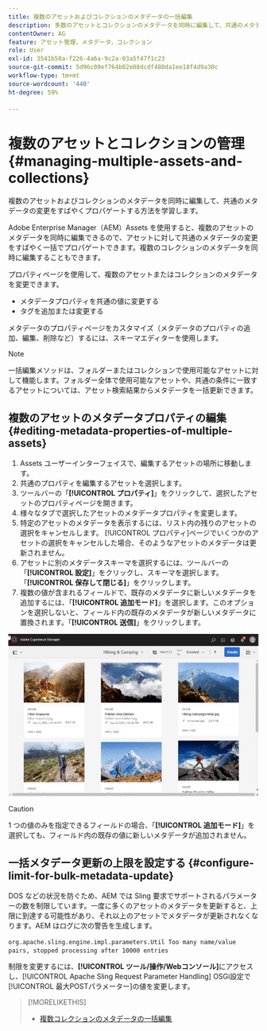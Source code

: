 ```yaml
---
title: 複数のアセットおよびコレクションのメタデータの一括編集
description: 多数のアセットとコレクションのメタデータを同時に編集して、共通のメタデータの変更をすばやく反映する方法を説明します。
contentOwner: AG
feature: アセット管理，メタデータ，コレクション
role: User
exl-id: 3541b50a-f226-4a6a-9c2a-03a5f47f1c23
source-git-commit: 5d96c09ef764b02e08dcdf480da1ee18f4d9a30c
workflow-type: tm+mt
source-wordcount: '440'
ht-degree: 59%

---
```


# 複数のアセットとコレクションの管理 {#managing-multiple-assets-and-collections}

複数のアセットおよびコレクションのメタデータを同時に編集して、共通のメタデータの変更をすばやくプロパゲートする方法を学習します。

Adobe Enterprise Manager（AEM）Assets を使用すると、複数のアセットのメタデータを同時に編集できるので、アセットに対して共通のメタデータの変更をすばやく一括でプロパゲートできます。複数のコレクションのメタデータを同時に編集することもできます。

プロパティページを使用して、複数のアセットまたはコレクションのメタデータを変更できます。

* メタデータプロパティを共通の値に変更する
* タグを追加または変更する

メタデータのプロパティページをカスタマイズ（メタデータのプロパティの追加、編集、削除など）するには、スキーマエディターを使用します。

>[!NOTE]
>
>一括編集メソッドは、フォルダーまたはコレクションで使用可能なアセットに対して機能します。フォルダー全体で使用可能なアセットや、共通の条件に一致するアセットについては、アセット検索結果からメタデータを一括更新できます。

## 複数のアセットのメタデータプロパティの編集 {#editing-metadata-properties-of-multiple-assets}

1. Assets ユーザーインターフェイスで、編集するアセットの場所に移動します。
1. 共通のプロパティを編集するアセットを選択します。
1. ツールバーの「**[!UICONTROL プロパティ]**」をクリックして、選択したアセットのプロパティページを開きます。
1. 様々なタブで選択したアセットのメタデータプロパティを変更します。
1. 特定のアセットのメタデータを表示するには、リスト内の残りのアセットの選択をキャンセルします。 [!UICONTROL プロパティ]ページでいくつかのアセットの選択をキャンセルした場合、そのようなアセットのメタデータは更新されません。
1. アセットに別のメタデータスキーマを選択するには、ツールバーの「**[!UICONTROL 設定]**」をクリックし、スキーマを選択します。 「**[!UICONTROL 保存して閉じる]**」をクリックします。
1. 複数の値が含まれるフィールドで、既存のメタデータに新しいメタデータを追加するには、「**[!UICONTROL 追加モード]**」を選択します。このオプションを選択しないと、フィールド内の既存のメタデータが新しいメタデータに置換されます。「**[!UICONTROL 送信]**」をクリックします。

![複数のアセットへのメタデータスキーマの一括適用](assets/metadata-schema-bulk-edit.gif)

>[!CAUTION]
>
>1 つの値のみを指定できるフィールドの場合、「**[!UICONTROL 追加モード]**」を選択しても、フィールド内の既存の値に新しいメタデータが追加されません。

## 一括メタデータ更新の上限を設定する {#configure-limit-for-bulk-metadata-update}

DOS などの状況を防ぐため、AEM では Sling 要求でサポートされるパラメーターの数を制限しています。一度に多くのアセットのメタデータを更新すると、上限に到達する可能性があり、それ以上のアセットでメタデータが更新されなくなります。AEM はログに次の警告を生成します。

`org.apache.sling.engine.impl.parameters.Util Too many name/value pairs, stopped processing after 10000 entries`

制限を変更するには、**[!UICONTROL ツール/操作/Webコンソール]**&#x200B;にアクセスし、[!UICONTROL Apache Sling Request Parameter Handling] OSGi設定で[!UICONTROL 最大POSTパラメーター]の値を変更します。

>[!MORELIKETHIS]
>
>* [複数コレクションのメタデータの一括編集](managing-collections-touch-ui.md#editing-collection-metadata-in-bulk)

